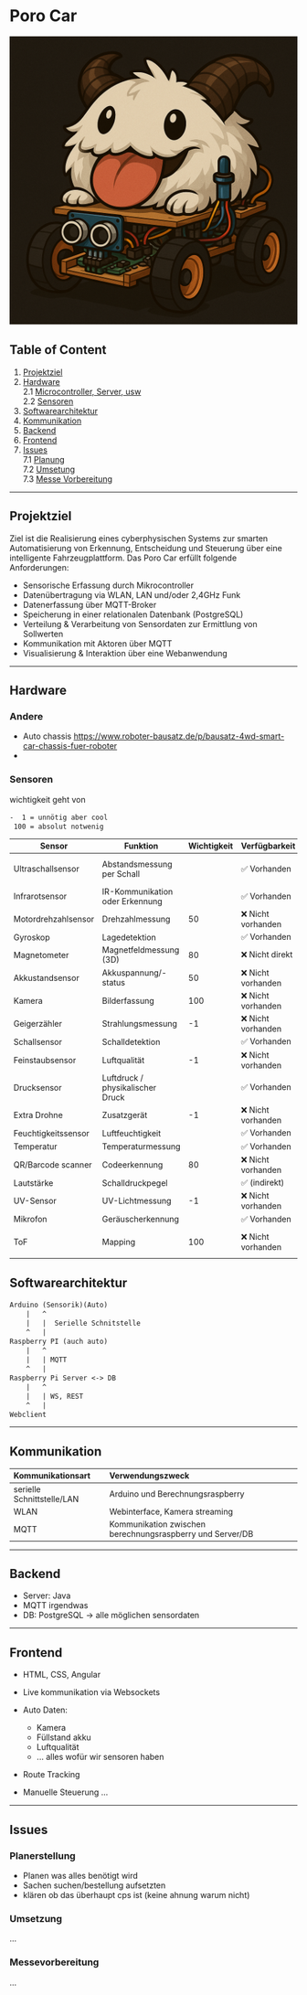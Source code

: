 # Poro Car

![Poro Image](src/poro_car.png)

## Table of Content

1. [Projektziel]()
2. [Hardware](#hardware) <br>
   2.1 [Microcontroller, Server, usw](#microcontroller-server-usw) <br>
   2.2 [Sensoren](#sensoren) <br>
3. [Softwarearchitektur](#softwarearchitektur) <br>
4. [Kommunikation](#kommunikation) <br>
5. [Backend](#backend) <br>
6. [Frontend](#frontend) <br>
7. [Issues](#issues) <br>
   7.1 [Planung](#planerstellung) <br>
   7.2 [Umsetung](#umsetzung) <br>
   7.3 [Messe Vorbereitung](#messevorbereitung) <br>
---

## Projektziel

Ziel ist die Realisierung eines cyberphysischen Systems zur smarten Automatisierung von Erkennung, Entscheidung und Steuerung über eine intelligente Fahrzeugplattform. Das Poro Car erfüllt folgende Anforderungen:

- Sensorische Erfassung durch Mikrocontroller
- Datenübertragung via WLAN, LAN und/oder 2,4GHz Funk
- Datenerfassung über MQTT-Broker
- Speicherung in einer relationalen Datenbank (PostgreSQL)
- Verteilung & Verarbeitung von Sensordaten zur Ermittlung von Sollwerten
- Kommunikation mit Aktoren über MQTT
- Visualisierung & Interaktion über eine Webanwendung

---

## Hardware

### Andere

- Auto chassis https://www.roboter-bausatz.de/p/bausatz-4wd-smart-car-chassis-fuer-roboter
- 

### Sensoren

wichtigkeit geht von 
``` 
-  1 = unnötig aber cool
 100 = absolut notwenig
```

| Sensor              | Funktion                         | Wichtigkeit | Verfügbarkeit     | Anmerkung                                                                                                                              |
|---------------------|----------------------------------|-------------|-------------------|----------------------------------------------------------------------------------------------------------------------------------------|
| Ultraschallsensor   | Abstandsmessung per Schall       |             | ✅ Vorhanden       | HC-SR04 im Koffer enthalten, https://www.roboter-bausatz.de/p/5x-hc-sr04-ultraschallsensor-entfernungsmesser?ra_id=4570449494&weiche=1 |
| Infrarotsensor      | IR-Kommunikation oder Erkennung  |             | ✅ Vorhanden       | HC-SR501 IR, KY-005 (IR Transmitter), KY-022 (IR Receiver), KY-032 (Hindernis-Detektor)                                                |
| Motordrehzahlsensor | Drehzahlmessung                  | 50          | ❌ Nicht vorhanden | bei chassis dabei :)                                                                                                                   |
| Gyroskop            | Lagedetektion                    |             | ✅ Vorhanden       | MPU6050 Lage-Beschleunigungsensor                                                                                                      |
| Magnetometer        | Magnetfeldmessung (3D)           | 80          | ❌ Nicht direkt    | Nur einfache Magnetsensoren (KY-003, KY-024, KY-035)                                                                                   |
| Akkustandsensor     | Akkuspannung/-status             | 50          | ❌ Nicht vorhanden | arduino direkt möglich                                                                                                                 |
| Kamera              | Bilderfassung                    | 100         | ❌ Nicht vorhanden | https://www.reichelt.com/de/en/shop/product/raspberry_pi_-_camera_8mp_v2_imx219pq-170853 (9,80€)                                       |
| Geigerzähler        | Strahlungsmessung                | -1          | ❌ Nicht vorhanden | :\|                                                                                                                                    |
| Schallsensor        | Schalldetektion                  |             | ✅ Vorhanden       | KY-037, KY-038 (Mikrofon-/Schallsensor)                                                                                                |
| Feinstaubsensor     | Luftqualität                     | -1          | ❌ Nicht vorhanden | :\|                                                                                                                                    |
| Drucksensor         | Luftdruck / physikalischer Druck |             | ✅ Vorhanden       | BMP280 Luftdruck                                                                                                                       |
| Extra Drohne        | Zusatzgerät                      | -1          | ❌ Nicht vorhanden | :\|                                                                                                                                    |
| Feuchtigkeitssensor | Luftfeuchtigkeit                 |             | ✅ Vorhanden       | KY-015 (Temp + Feuchte) + Luftfeuchtigkeits-Regensensor                                                                                |
| Temperatur          | Temperaturmessung                |             | ✅ Vorhanden       | KY-001, KY-013, KY-028, KY-015                                                                                                         |
| QR/Barcode scanner  | Codeerkennung                    | 80          | ❌ Nicht vorhanden | :\|                                                                                                                                    |
| Lautstärke          | Schalldruckpegel                 |             | ✅ (indirekt)      | KY-037/038 können verwendet werden                                                                                                     |
| UV-Sensor           | UV-Lichtmessung                  | -1          | ❌ Nicht vorhanden | :\|                                                                                                                                    |
| Mikrofon            | Geräuscherkennung                |             | ✅ Vorhanden       | KY-037, KY-038                                                                                                                         |
| ToF                 | Mapping                          | 100         | ❌ Nicht vorhanden | https://www.az-delivery.de/products/vl53l0x-time-of-flight-tof-laser-abstandssensor?variant=32344531435616 (18,99€)                    |

## Softwarearchitektur
                   
```
Arduino (Sensorik)(Auto) 
    |   ^
    |   |  Serielle Schnitstelle
    ^   |
Raspberry PI (auch auto) 
    |   ^
    |   | MQTT
    ^   |
Raspberry Pi Server <-> DB
    |   ^
    |   | WS, REST
    ^   |
Webclient
```

---

## Kommunikation

| Kommunikationsart          | Verwendungszweck                                          |
|:---------------------------|:----------------------------------------------------------|
| serielle Schnittstelle/LAN | Arduino und Berechnungsraspberry                          |
| WLAN                       | Webinterface, Kamera streaming                            |
| MQTT                       | Kommunikation zwischen berechnungsraspberry und Server/DB |

---

## Backend

- Server: Java 
- MQTT irgendwas
- DB: PostgreSQL
    -> alle möglichen sensordaten

---

## Frontend

- HTML, CSS, Angular
- Live kommunikation via Websockets
- Auto Daten:
  - Kamera
  - Füllstand akku
  - Luftqualität
  - ... alles wofür wir sensoren haben
    
- Route Tracking
- Manuelle Steuerung
...

---

## Issues

### Planerstellung

- Planen was alles benötigt wird
- Sachen suchen/bestellung aufsetzten
- klären ob das überhaupt cps ist (keine ahnung warum nicht)


### Umsetzung
...

### Messevorbereitung
...